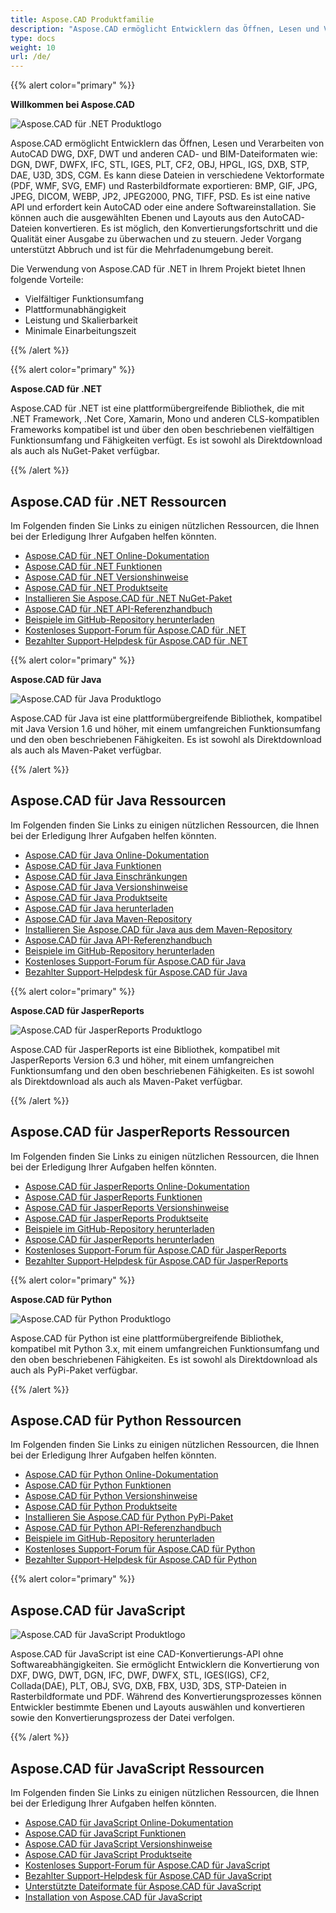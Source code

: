 ```yaml
---
title: Aspose.CAD Produktfamilie
description: "Aspose.CAD ermöglicht Entwicklern das Öffnen, Lesen und Verarbeiten von AutoCAD DWG, DXF, DWT und anderen CAD- und BIM-Dateiformaten wie: DGN, DWF, DWFX, IFC, STL, IGES, PLT, CF2, OBJ, HPGL, IGS, DXB, STP, DAE, U3D, 3DS, CGM"
type: docs
weight: 10
url: /de/
---
```


{{% alert color="primary" %}}

**Willkommen bei Aspose.CAD**

![Aspose.CAD für .NET Produktlogo](home_1.png)

Aspose.CAD ermöglicht Entwicklern das Öffnen, Lesen und Verarbeiten von AutoCAD DWG, DXF, DWT und anderen CAD- und BIM-Dateiformaten wie: DGN, DWF, DWFX, IFC, STL, IGES, PLT, CF2, OBJ, HPGL, IGS, DXB, STP, DAE, U3D, 3DS, CGM. Es kann diese Dateien in verschiedene Vektorformate (PDF, WMF, SVG, EMF) und Rasterbildformate exportieren: BMP, GIF, JPG, JPEG, DICOM, WEBP, JP2, JPEG2000, PNG, TIFF, PSD. Es ist eine native API und erfordert kein AutoCAD oder eine andere Softwareinstallation. Sie können auch die ausgewählten Ebenen und Layouts aus den AutoCAD-Dateien konvertieren.
Es ist möglich, den Konvertierungsfortschritt und die Qualität einer Ausgabe zu überwachen und zu steuern. Jeder Vorgang unterstützt Abbruch und ist für die Mehrfadenumgebung bereit.

Die Verwendung von Aspose.CAD für .NET in Ihrem Projekt bietet Ihnen folgende Vorteile:

- Vielfältiger Funktionsumfang
- Plattformunabhängigkeit
- Leistung und Skalierbarkeit
- Minimale Einarbeitungszeit

{{% /alert %}}

{{% alert color="primary" %}}

**Aspose.CAD für .NET**

Aspose.CAD für .NET ist eine plattformübergreifende Bibliothek, die mit .NET Framework, .Net Core, Xamarin, Mono und anderen CLS-kompatiblen Frameworks kompatibel ist und über den oben beschriebenen vielfältigen Funktionsumfang und Fähigkeiten verfügt. Es ist sowohl als Direktdownload als auch als NuGet-Paket verfügbar.

{{% /alert %}}

## **Aspose.CAD für .NET Ressourcen**

Im Folgenden finden Sie Links zu einigen nützlichen Ressourcen, die Ihnen bei der Erledigung Ihrer Aufgaben helfen könnten.

- [Aspose.CAD für .NET Online-Dokumentation](/cad/net/)
- [Aspose.CAD für .NET Funktionen](/cad/net/product-overview/#advanced-api-features)
- [Aspose.CAD für .NET Versionshinweise](https://releases.aspose.com/cad/net/release-notes/)
- [Aspose.CAD für .NET Produktseite](https://products.aspose.com/cad/net/)
- [Installieren Sie Aspose.CAD für .NET NuGet-Paket](https://www.nuget.org/packages/Aspose.CAD/)
- [Aspose.CAD für .NET API-Referenzhandbuch](https://reference.aspose.com/cad/net)
- [Beispiele im GitHub-Repository herunterladen](https://github.com/aspose-cad/Aspose.CAD-for-.NET)
- [Kostenloses Support-Forum für Aspose.CAD für .NET](https://forum.aspose.com/c/cad/19)
- [Bezahlter Support-Helpdesk für Aspose.CAD für .NET](https://helpdesk.aspose.com/)

{{% alert color="primary" %}}

**Aspose.CAD für Java**

![Aspose.CAD für Java Produktlogo](home_2.png)

Aspose.CAD für Java ist eine plattformübergreifende Bibliothek, kompatibel mit Java Version 1.6 und höher, mit einem umfangreichen Funktionsumfang und den oben beschriebenen Fähigkeiten. Es ist sowohl als Direktdownload als auch als Maven-Paket verfügbar.

{{% /alert %}}

## **Aspose.CAD für Java Ressourcen**

Im Folgenden finden Sie Links zu einigen nützlichen Ressourcen, die Ihnen bei der Erledigung Ihrer Aufgaben helfen könnten.

- [Aspose.CAD für Java Online-Dokumentation](/cad/java/)
- [Aspose.CAD für Java Funktionen](/cad/java/product-overview/#advanced-api-features)
- [Aspose.CAD für Java Einschränkungen](/cad/java/product-overview/#not-yet-supported)
- [Aspose.CAD für Java Versionshinweise](https://releases.aspose.com/cad/java/release-notes/)
- [Aspose.CAD für Java Produktseite](https://products.aspose.com/cad/java/)
- [Aspose.CAD für Java herunterladen](https://releases.aspose.com/cad/java/)
- [Aspose.CAD für Java Maven-Repository](https://releases.aspose.com/java/repo/com/aspose/aspose-cad/)
- [Installieren Sie Aspose.CAD für Java aus dem Maven-Repository](/cad/java/installation/)
- [Aspose.CAD für Java API-Referenzhandbuch](https://reference.aspose.com/cad/java)
- [Beispiele im GitHub-Repository herunterladen](https://github.com/aspose-cad/Aspose.CAD-for-Java)
- [Kostenloses Support-Forum für Aspose.CAD für Java](https://forum.aspose.com/c/cad/19)
- [Bezahlter Support-Helpdesk für Aspose.CAD für Java](https://helpdesk.aspose.com/)

{{% alert color="primary" %}}

**Aspose.CAD für JasperReports**

![Aspose.CAD für JasperReports Produktlogo](home_3.png)

Aspose.CAD für JasperReports ist eine Bibliothek, kompatibel mit JasperReports Version 6.3 und höher, mit einem umfangreichen Funktionsumfang und den oben beschriebenen Fähigkeiten. Es ist sowohl als Direktdownload als auch als Maven-Paket verfügbar.

{{% /alert %}}

## **Aspose.CAD für JasperReports Ressourcen**

Im Folgenden finden Sie Links zu einigen nützlichen Ressourcen, die Ihnen bei der Erledigung Ihrer Aufgaben helfen könnten.

- [Aspose.CAD für JasperReports Online-Dokumentation](/cad/jasperreports/)
- [Aspose.CAD für JasperReports Funktionen](/cad/jasperreports/features-overview/)
- [Aspose.CAD für JasperReports Versionshinweise](https://releases.aspose.com/cad/jasperreports/release-notes/)
- [Aspose.CAD für JasperReports Produktseite](https://products.aspose.com/cad/jasperreports/)
- [Beispiele im GitHub-Repository herunterladen](https://github.com/aspose-cad/Aspose.CAD-for-JasperReports)
- [Aspose.CAD für JasperReports herunterladen](https://downloads.aspose.com/cad/jasperreports)
- [Kostenloses Support-Forum für Aspose.CAD für JasperReports](https://forum.aspose.com/c/cad/19)
- [Bezahlter Support-Helpdesk für Aspose.CAD für JasperReports](https://helpdesk.aspose.com/)

{{% alert color="primary" %}}

**Aspose.CAD für Python**

![Aspose.CAD für Python Produktlogo](home_5.png)

Aspose.CAD für Python ist eine plattformübergreifende Bibliothek, kompatibel mit Python 3.x, mit einem umfangreichen Funktionsumfang und den oben beschriebenen Fähigkeiten. Es ist sowohl als Direktdownload als auch als PyPi-Paket verfügbar.

{{% /alert %}}

## **Aspose.CAD für Python Ressourcen**

Im Folgenden finden Sie Links zu einigen nützlichen Ressourcen, die Ihnen bei der Erledigung Ihrer Aufgaben helfen könnten.

- [Aspose.CAD für Python Online-Dokumentation](/cad/python-net/)
- [Aspose.CAD für Python Funktionen](/cad/python-net/product-overview/#advanced-api-features)
- [Aspose.CAD für Python Versionshinweise](https://releases.aspose.com/cad/python-net/release-notes/)
- [Aspose.CAD für Python Produktseite](https://products.aspose.com/cad/python-net/)
- [Installieren Sie Aspose.CAD für Python PyPi-Paket](https://pypi.org/project/aspose-cad/)
- [Aspose.CAD für Python API-Referenzhandbuch](https://reference.aspose.com/cad/python-net)
- [Beispiele im GitHub-Repository herunterladen](https://github.com/aspose-cad/Aspose.CAD-for-Python)
- [Kostenloses Support-Forum für Aspose.CAD für Python](https://forum.aspose.com/c/cad/19)
- [Bezahlter Support-Helpdesk für Aspose.CAD für Python](https://helpdesk.aspose.com/)

{{% alert color="primary" %}}

## **Aspose.CAD für JavaScript**

![Aspose.CAD für JavaScript Produktlogo](home_6.png)

Aspose.CAD für JavaScript ist eine CAD-Konvertierungs-API ohne Softwareabhängigkeiten. Sie ermöglicht Entwicklern die Konvertierung von DXF, DWG, DWT, DGN, IFC, DWF, DWFX, STL, IGES(IGS), CF2, Collada(DAE), PLT, OBJ, SVG, DXB, FBX, U3D, 3DS, STP-Dateien in Rasterbildformate und PDF. Während des Konvertierungsprozesses können Entwickler bestimmte Ebenen und Layouts auswählen und konvertieren sowie den Konvertierungsprozess der Datei verfolgen.

{{% /alert %}}

## **Aspose.CAD für JavaScript Ressourcen**

Im Folgenden finden Sie Links zu einigen nützlichen Ressourcen, die Ihnen bei der Erledigung Ihrer Aufgaben helfen könnten.

- [Aspose.CAD für JavaScript Online-Dokumentation](/cad/javascript-net/)
- [Aspose.CAD für JavaScript Funktionen](/cad/javascript-net/features/)
- [Aspose.CAD für JavaScript Versionshinweise](https://releases.aspose.com/cad/javascript-net/release-notes/)
- [Aspose.CAD für JavaScript Produktseite](https://products.aspose.com/cad/javascript-net/)
- [Kostenloses Support-Forum für Aspose.CAD für JavaScript](https://forum.aspose.com/c/cad/19)
- [Bezahlter Support-Helpdesk für Aspose.CAD für JavaScript](https://helpdesk.aspose.com/)
- [Unterstützte Dateiformate für Aspose.CAD für JavaScript](/cad/javascript-net/supported-file-formats/)
- [Installation von Aspose.CAD für JavaScript](/cad/javascript-net/installation/)
